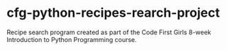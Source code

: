 # cfg-python-recipes-rearch-project
Recipe search program created as part of the Code First Girls 8-week Introduction to Python Programming course.
